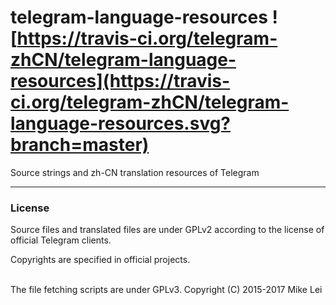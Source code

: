 # telegram-language-resources ![https://travis-ci.org/telegram-zhCN/telegram-language-resources](https://travis-ci.org/telegram-zhCN/telegram-language-resources.svg?branch=master)
Source strings and zh-CN translation resources of Telegram

---
### License

Source files and translated files are under GPLv2 according to the license of official Telegram clients.

Copyrights are specified in official projects.

<br />
The file fetching scripts are under GPLv3. Copyright (C) 2015-2017 Mike Lei
